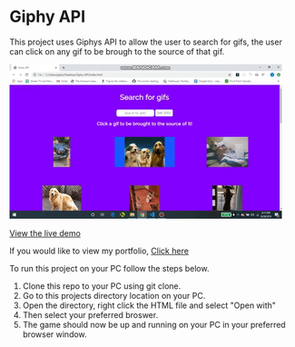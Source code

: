 # Giphy API

This project uses Giphys API to allow the user to search for gifs, the user can click on any gif to be brough to the source of that gif. 

![Giphy API gif](./gif/giphy-api.gif)

[View the live demo](https://giphy-api-jp.herokuapp.com/index.html)

If you would like to view my portfolio, [Click here](https://jasonpallone.com)

To run this project on your PC follow the steps below.

1. Clone this repo to your PC using git clone.
2. Go to this projects directory location on your PC.
3. Open the directory, right click the HTML file and select "Open with"
4. Then select your preferred broswer.
5. The game should now be up and running on your PC in your preferred browser window.
